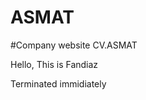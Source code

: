 # ASMAT
#Company website CV.ASMAT
<HTML doctype!>
<html>
<head>
  <link rel="icon" href="">
  <link rel="stylesheet" href="">
 </head>
 <body>
  <p> Hello, This is Fandiaz</p>
  <p> Terminated immidiately</p>

  </body>
 </html>
